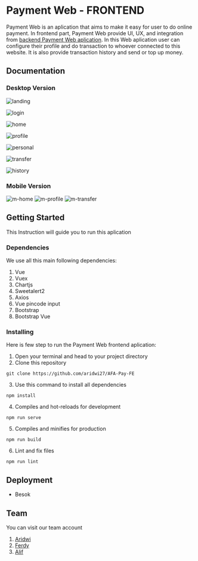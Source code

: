 # Payment Web - FRONTEND

Payment Web is an aplication that aims to make it easy for user to do online payment. In frontend part, Payment Web provide UI, UX, and integration from [backend Payment Web aplication](https://github.com/aridwi27/AFA-Pay-BE). In this Web aplication user can configure their profile and do transaction to whoever connected to this website. It is also provide transaction history and send or top up money.

## Documentation
### Desktop Version
![landing](https://i.ibb.co/5hKrFL2/landing-page.png)

![login](https://i.ibb.co/c1MK9Bv/Login.png)

![home](https://i.ibb.co/4dgzBMx/home.png)

![profile](https://i.ibb.co/XsT21cF/profile.png)

![personal](https://i.ibb.co/F3XqLqV/personal.png)

![transfer](https://i.ibb.co/C5NhszL/transfer.png)

![history](https://i.ibb.co/Pr7jpvB/history.png)

### Mobile Version
![m-home](https://i.ibb.co/svJvNSK/m-home.png)    ![m-profile](https://i.ibb.co/N3Pq3Ph/m-profile.png)    ![m-transfer](https://i.ibb.co/Ydtffxv/m-transfer.png)


## Getting Started

This Instruction will guide you to run this aplication

### Dependencies

We use all this main following dependencies:

1. Vue
2. Vuex
3. Chartjs
4. Sweetalert2
5. Axios
6. Vue pincode input
7. Bootstrap
8. Bootstrap Vue

### Installing

Here is few step to run the Payment Web frontend aplication:

1. Open your terminal and head to your project directory
2. Clone this repository
```
git clone https://github.com/aridwi27/AFA-Pay-FE
``` 
3. Use this command to install all dependencies
```
npm install
```
4. Compiles and hot-reloads for development
```
npm run serve
```
5. Compiles and minifies for production
```
npm run build
```
6. Lint and fix files
```
npm run lint
```

## Deployment
 * Besok 

## Team
You can visit our team account

1. [Aridwi](https://github.com/aridwi27)
2. [Ferdy](https://github.com/cotbakheu)
3. [Alif](https://github.com/alifma)

